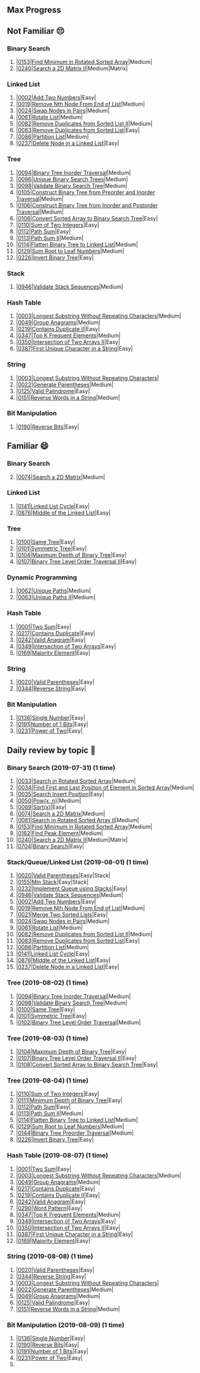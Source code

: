 ## Max Progress

## Not Familiar 😔

### Binary Search

1. |[0153](https://leetcode.com/problems/find-minimum-in-rotated-sorted-array/)|[Find Minimum in Rotated Sorted Array](./leetcode/0153-find-minimum-in-rotated-sorted-array)|Medium|
2. |[0240](https://leetcode.com/problems/search-a-2d-matrix-ii/)|[Search a 2D Matrix II](./leetcode/0240-search-a-2d-matrix-ii)|Medium|Matrix|

### Linked List

1. |[0002](https://leetcode.com/problems/add-two-numbers/)|[Add Two Numbers](./leetcode/0002-add-two-numbers)|Easy|
2. |[0019](https://leetcode.com/problems/remove-nth-node-from-end-of-list/)|[Remove Nth Node From End of List](./leetcode/0011-container-with-most-water)|Medium|
3. |[0024](https://leetcode.com/problems/swap-nodes-in-pairs/)|[Swap Nodes in Pairs](./leetcode/0024-swap-nodes-in-pairs)|Medium|
4. |[0061](https://leetcode.com/problems/rotate-list/)|[Rotate List](./leetcode/0061-rotate-list)|Medium|
5. |[0082](https://leetcode.com/problems/remove-duplicates-from-sorted-list-ii/)|[Remove Duplicates from Sorted List II](./leetcode/0082-remove-duplicates-from-sorted-list-ii)|Medium|
6. |[0083](https://leetcode.com/problems/remove-duplicates-from-sorted-list/)|[Remove Duplicates from Sorted List](./leetcode/0083-remove-duplicates-from-sorted-list)|Easy|
7. |[0086](https://leetcode.com/problems/partition-list/)|[Partition List](./leetcode/0086-partition-list)|Medium|
8. |[0237](https://leetcode.com/problems/delete-node-in-a-linked-list/)|[Delete Node in a Linked List](./leetcode/0237-delete-node-in-a-linked-list)|Easy|

### Tree

1. |[0094](https://leetcode.com/problems/binary-tree-inorder-traversal/)|[Binary Tree Inorder Traversal](./leetcode/0094-binary-tree-inorder-traversal)|Medium|
2. |[0096](https://leetcode.com/problems/unique-binary-search-trees/)|[Unique Binary Search Trees](./leetcode/0096-unique-binary-search-trees)|Medium|
3. |[0098](https://leetcode.com/problems/validate-binary-search-tree/)|[Validate Binary Search Tree](./leetcode/0098-validate-binary-search-tree)|Medium|
4. |[0105](https://leetcode.com/problems/construct-binary-tree-from-preorder-and-inorder-traversal/)|[Construct Binary Tree from Preorder and Inorder Traversal](./leetcode/0105-construct-binary-tree-from-preorder-and-inorder-traversal)|Medium|
5. |[0106](https://leetcode.com/problems/construct-binary-tree-from-inorder-and-postorder-traversal/)|[Construct Binary Tree from Inorder and Postorder Traversal](./leetcode/0106-construct-binary-tree-from-inorder-and-postorder-traversal)|Medium|
6. |[0108](https://leetcode.com/problems/convert-sorted-array-to-binary-search-tree/)|[Convert Sorted Array to Binary Search Tree](./leetcode/0108-convert-sorted-array-to-binary-search-tree)|Easy|
7. |[0110](https://leetcode.com/problems/balanced-binary-tree/)|[Sum of Two Integers](./leetcode/0110-balanced-binary-tree)|Easy|
8. |[0112](https://leetcode.com/problems/path-sum/)|[Path Sum](./leetcode/0112-path-sum)|Easy|
9. |[0113](https://leetcode.com/problems/path-sum-ii/)|[Path Sum II](./leetcode/0113-path-sum-ii)|Medium|
10. |[0114](https://leetcode.com/problems/flatten-binary-tree-to-linked-list/)|[Flatten Binary Tree to Linked List](./leetcode/0114-flatten-binary-tree-to-linked-list)|Medium|
11. |[0129](https://leetcode.com/problems/sum-root-to-leaf-numbers/)|[Sum Root to Leaf Numbers](./leetcode/0129-sum-root-to-leaf-numbers)|Medium|
12. |[0226](https://leetcode.com/problems/invert-binary-tree/)|[Invert Binary Tree](./leetcode/0226-invert-binary-tree)|Easy|

### Stack

1. |[0946](https://leetcode.com/problems/validate-stack-sequences/)|[Validate Stack Sequences](./leetcode/0946-validate-stack-sequences)|Medium|

### Hash Table

1. |[0003](https://leetcode.com/problems/longest-substring-without-repeating-characters/)|[Longest Substring Without Repeating Characters](./leetcode/0003-longest-substring-without-repeating-characters)|Medium|
2. |[0049](https://leetcode.com/problems/group-anagrams/)|[Group Anagrams](./leetcode/0049-group-anagrams)|Medium|
3. |[0219](https://leetcode.com/problems/contains-duplicate-ii/)|[Contains Duplicate II](./leetcode/0219-contains-duplicate-ii)|Easy|
4. |[0347](https://leetcode.com/problems/top-k-frequent-elements/)|[Top K Frequent Elements](./leetcode/0347-top-k-frequent-elements)|Medium|
5. |[0350](https://leetcode.com/problems/intersection-of-two-arrays-ii/)|[Intersection of Two Arrays II](./leetcode/0350-intersection-of-two-arrays-ii)|Easy|
6. |[0387](https://leetcode.com/problems/first-unique-character-in-a-string/)|[First Unique Character in a String](./leetcode/0387-first-unique-character-in-a-string)|Easy|

### String

1. |[0003](https://leetcode.com/problems/longest-substring-without-repeating-characters/)|[Longest Substring Without Repeating Characters](./leetcode/0003-longest-substring-without-repeating-characters)|
2. |[0022](https://leetcode.com/problems/generate-parentheses/)|[Generate Parentheses](./leetcode/0022-generate-parentheses)|Medium|
3. |[0125](https://leetcode.com/problems/valid-palindrome/)|[Valid Palindrome](./leetcode/0125-valid-palindrome)|Easy|
4. |[0151](https://leetcode.com/problems/reverse-words-in-a-string/)|[Reverse Words in a String](./leetcode/0151-reverse-words-in-a-string)|Medium|

### Bit Manipulation

1. |[0190](https://leetcode.com/problems/reverse-bits/)|[Reverse Bits](./leetcode/0190-reverse-bits)|Easy|

## Familiar 😄

### Binary Search

2. |[0074](https://leetcode.com/problems/search-a-2d-matrix/)|[Search a 2D Matrix](./leetcode/0074-search-a-2d-matrix)|Medium|

### Linked List

1. |[0141](https://leetcode.com/problems/linked-list-cycle/)|[Linked List Cycle](./leetcode/141-linked-list-cycle)|Easy|
2. |[0876](https://leetcode.com/problems/middle-of-the-linked-list/)|[Middle of the Linked List](./leetcode/0876-middle-of-the-linked-list)|Easy|

### Tree

1. |[0100](https://leetcode.com/problems/same-tree/)|[Same Tree](./leetcode/0100-same-tree)|Easy|
2. |[0101](https://leetcode.com/problems/symmetric-tree/)|[Symmetric Tree](./leetcode/0101-symmetric-tree)|Easy|
3. |[0104](https://leetcode.com/problems/maximum-depth-of-binary-tree/)|[Maximum Depth of Binary Tree](./leetcode/0104-maximum-depth-of-binary-tree)|Easy|
4. |[0107](https://leetcode.com/problems/binary-tree-level-order-traversal-ii/)|[Binary Tree Level Order Traversal II](./leetcode/0107-binary-tree-level-order-traversal-ii)|Easy|

### Dynamic Programming

1. |[0062](https://leetcode.com/problems/unique-paths/)|[Unique Paths](./leetcode/0062-unique-paths)|Medium|
2. |[0063](https://leetcode.com/problems/unique-paths-ii/)|[Unique Paths II](./leetcode/0063-unique-paths-ii)|Medium|

### Hash Table

1. |[0001](https://leetcode.com/problems/two-sum/)|[Two Sum](./leetcode/0001-two-sum)|Easy|
2. |[0217](https://leetcode.com/problems/contains-duplicate/)|[Contains Duplicate](./leetcode/0217-contains-duplicate)|Easy|
3. |[0242](https://leetcode.com/problems/valid-anagram/)|[Valid Anagram](./leetcode/0242-valid-anagram)|Easy|
4. |[0349](https://leetcode.com/problems/intersection-of-two-arrays/)|[Intersection of Two Arrays](./leetcode/0349-intersection-of-two-arrays)|Easy|
5. |[0169](https://leetcode.com/problems/majority-element/)|[Majority Element](./leetcode/0169-majority-element)|Easy|

### String

1. |[0020](https://leetcode.com/problems/valid-parentheses/)|[Valid Parentheses](./leetcode/0002-add-two-numbers)|Easy|
2. |[0344](https://leetcode.com/problems/reverse-string/)|[Reverse String](./leetcode/0283-move-zeroes)|Easy|

### Bit Manipulation

1. |[0136](https://leetcode.com/problems/single-number/)|[Single Number](./leetcode/0136-single-number)|Easy|
2. |[0191](https://leetcode.com/problems/number-of-1-bits/)|[Number of 1 Bits](./leetcode/0191-number-of-1-bits)|Easy|
3. |[0231](https://leetcode.com/problems/power-of-two/)|[Power of Two](./leetcode/0231-power-of-two)|Easy|

## Daily review by topic 📆

### Binary Search (2019-07-31) (1 time)

1. |[0033](https://leetcode.com/problems/search-in-rotated-sorted-array/)|[Search in Rotated Sorted Array](./leetcode/0033-search-in-rotated-sorted-array)|Medium|
2. |[0034](https://leetcode.com/problems/find-first-and-last-position-of-element-in-sorted-array/)|[Find First and Last Position of Element in Sorted Array](./leetcode/0034-find-first-and-last-position-of-element-in-sorted-array)|Medium|
3. |[0035](https://leetcode.com/problems/search-insert-position/)|[Search Insert Position](./leetcode/704-binary-search)|Easy|
4. |[0050](https://leetcode.com/problems/powx-n/)|[Pow(x, n)](./leetcode/0050-powx-n)|Medium|
5. |[0069](https://leetcode.com/problems/sqrtx/)|[Sqrt(x)](./leetcode/0069-sqrtx)|Easy|
6. |[0074](https://leetcode.com/problems/search-a-2d-matrix/)|[Search a 2D Matrix](./leetcode/0074-search-a-2d-matrix)|Medium|
7. |[0081](https://leetcode.com/problems/search-in-rotated-sorted-array-ii/)|[Search in Rotated Sorted Array II](./leetcode/0074-search-a-2d-matrix)|Medium|
8. |[0153](https://leetcode.com/problems/find-minimum-in-rotated-sorted-array/)|[Find Minimum in Rotated Sorted Array](./leetcode/0153-find-minimum-in-rotated-sorted-array)|Medium|
9. |[0162](https://leetcode.com/problems/find-peak-element/)|[Find Peak Element](./leetcode/0162-find-peak-element)|Medium|
10. |[0240](https://leetcode.com/problems/search-a-2d-matrix-ii/)|[Search a 2D Matrix II](./leetcode/0240-search-a-2d-matrix-ii)|Medium|Matrix|
11. |[0704](https://leetcode.com/problems/binary-search/)|[Binary Search](./leetcode/0704-binary-search)|Easy|

### Stack/Queue/Linked List (2019-08-01) (1 time)

1. |[0020](https://leetcode.com/problems/valid-parentheses/)|[Valid Parentheses](./leetcode/0002-add-two-numbers)|Easy|Stack|
2. |[0155](https://leetcode.com/problems/min-stack/)|[Min Stack](./leetcode/0155-min-stack)|Easy|Stack|
3. |[0232](https://leetcode.com/problems/implement-queue-using-stacks/)|[Implement Queue using Stacks](./leetcode/0232-implement-queue-using-stacks)|Easy|
4. |[0946](https://leetcode.com/problems/validate-stack-sequences/)|[Validate Stack Sequences](./leetcode/0946-validate-stack-sequences)|Medium|
5. |[0002](https://leetcode.com/problems/add-two-numbers/)|[Add Two Numbers](./leetcode/0002-add-two-numbers)|Easy|
6. |[0019](https://leetcode.com/problems/remove-nth-node-from-end-of-list/)|[Remove Nth Node From End of List](./leetcode/0011-container-with-most-water)|Medium|
7. |[0021](https://leetcode.com/problems/merge-two-sorted-lists/)|[Merge Two Sorted Lists](./leetcode/0021-merge-two-sorted-lists)|Easy|
8. |[0024](https://leetcode.com/problems/swap-nodes-in-pairs/)|[Swap Nodes in Pairs](./leetcode/0024-swap-nodes-in-pairs)|Medium|
9. |[0061](https://leetcode.com/problems/rotate-list/)|[Rotate List](./leetcode/0061-rotate-list)|Medium|
10. |[0082](https://leetcode.com/problems/remove-duplicates-from-sorted-list-ii/)|[Remove Duplicates from Sorted List II](./leetcode/0082-remove-duplicates-from-sorted-list-ii)|Medium|
11. |[0083](https://leetcode.com/problems/remove-duplicates-from-sorted-list/)|[Remove Duplicates from Sorted List](./leetcode/0083-remove-duplicates-from-sorted-list)|Easy|
12. |[0086](https://leetcode.com/problems/partition-list/)|[Partition List](./leetcode/0086-partition-list)|Medium|
13. |[0141](https://leetcode.com/problems/linked-list-cycle/)|[Linked List Cycle](./leetcode/141-linked-list-cycle)|Easy|
14. |[0876](https://leetcode.com/problems/middle-of-the-linked-list/)|[Middle of the Linked List](./leetcode/0876-middle-of-the-linked-list)|Easy|
15. |[0237](https://leetcode.com/problems/delete-node-in-a-linked-list/)|[Delete Node in a Linked List](./leetcode/0237-delete-node-in-a-linked-list)|Easy|

### Tree (2019-08-02) (1 time)

1. |[0094](https://leetcode.com/problems/binary-tree-inorder-traversal/)|[Binary Tree Inorder Traversal](./leetcode/0094-binary-tree-inorder-traversal)|Medium|
2. |[0098](https://leetcode.com/problems/validate-binary-search-tree/)|[Validate Binary Search Tree](./leetcode/0098-validate-binary-search-tree)|Medium|
3. |[0100](https://leetcode.com/problems/same-tree/)|[Same Tree](./leetcode/0100-same-tree)|Easy|
4. |[0101](https://leetcode.com/problems/symmetric-tree/)|[Symmetric Tree](./leetcode/0101-symmetric-tree)|Easy|
5. |[0102](https://leetcode.com/problems/binary-tree-level-order-traversal/)|[Binary Tree Level Order Traversal](./leetcode/0102-binary-tree-level-order-traversal)|Medium|

### Tree (2019-08-03) (1 time)

1. |[0104](https://leetcode.com/problems/maximum-depth-of-binary-tree/)|[Maximum Depth of Binary Tree](./leetcode/0104-maximum-depth-of-binary-tree)|Easy|
2. |[0107](https://leetcode.com/problems/binary-tree-level-order-traversal-ii/)|[Binary Tree Level Order Traversal II](./leetcode/0107-binary-tree-level-order-traversal-ii)|Easy|
3. |[0108](https://leetcode.com/problems/convert-sorted-array-to-binary-search-tree/)|[Convert Sorted Array to Binary Search Tree](./leetcode/0108-convert-sorted-array-to-binary-search-tree)|Easy|

### Tree (2019-08-04) (1 time)

1. |[0110](https://leetcode.com/problems/balanced-binary-tree/)|[Sum of Two Integers](./leetcode/0110-balanced-binary-tree)|Easy|
2. |[0111](https://leetcode.com/problems/minimum-depth-of-binary-tree/)|[Minimum Depth of Binary Tree](./leetcode/0111-minimum-depth-of-binary-tree)|Easy|
3. |[0112](https://leetcode.com/problems/path-sum/)|[Path Sum](./leetcode/0112-path-sum)|Easy|
4. |[0113](https://leetcode.com/problems/path-sum-ii/)|[Path Sum II](./leetcode/0113-path-sum-ii)|Medium|
5. |[0114](https://leetcode.com/problems/flatten-binary-tree-to-linked-list/)|[Flatten Binary Tree to Linked List](./leetcode/0114-flatten-binary-tree-to-linked-list)|Medium|
6. ️|[0129](https://leetcode.com/problems/sum-root-to-leaf-numbers/)|[Sum Root to Leaf Numbers](./leetcode/0129-sum-root-to-leaf-numbers)|Medium|
7. |[0144](https://leetcode.com/problems/binary-tree-preorder-traversal/)|[Binary Tree Preorder Traversal](./leetcode/0144-binary-tree-preorder-traversal)|Medium|
8. |[0226](https://leetcode.com/problems/invert-binary-tree/)|[Invert Binary Tree](./leetcode/0226-invert-binary-tree)|Easy|

### Hash Table (2019-08-07) (1 time)

1. |[0001](https://leetcode.com/problems/two-sum/)|[Two Sum](./leetcode/0001-two-sum)|Easy|
2. |[0003](https://leetcode.com/problems/longest-substring-without-repeating-characters/)|[Longest Substring Without Repeating Characters](./leetcode/0003-longest-substring-without-repeating-characters)|Medium|
3. |[0049](https://leetcode.com/problems/group-anagrams/)|[Group Anagrams](./leetcode/0049-group-anagrams)|Medium|
4. |[0217](https://leetcode.com/problems/contains-duplicate/)|[Contains Duplicate](./leetcode/0217-contains-duplicate)|Easy|
5. |[0219](https://leetcode.com/problems/contains-duplicate-ii/)|[Contains Duplicate II](./leetcode/0219-contains-duplicate-ii)|Easy|
6. |[0242](https://leetcode.com/problems/valid-anagram/)|[Valid Anagram](./leetcode/0242-valid-anagram)|Easy|
7. |[0290](https://leetcode.com/problems/word-pattern/)|[Word Pattern](./leetcode/0290-word-pattern)|Easy|
8. |[0347](https://leetcode.com/problems/top-k-frequent-elements/)|[Top K Frequent Elements](./leetcode/0347-top-k-frequent-elements)|Medium|
9. |[0349](https://leetcode.com/problems/intersection-of-two-arrays/)|[Intersection of Two Arrays](./leetcode/0349-intersection-of-two-arrays)|Easy|
10. |[0350](https://leetcode.com/problems/intersection-of-two-arrays-ii/)|[Intersection of Two Arrays II](./leetcode/0350-intersection-of-two-arrays-ii)|Easy|
11. |[0387](https://leetcode.com/problems/first-unique-character-in-a-string/)|[First Unique Character in a String](./leetcode/0387-first-unique-character-in-a-string)|Easy|
12. |[0169](https://leetcode.com/problems/majority-element/)|[Majority Element](./leetcode/0169-majority-element)|Easy|

### String (2019-08-08) (1 time)

1. |[0020](https://leetcode.com/problems/valid-parentheses/)|[Valid Parentheses](./leetcode/0002-add-two-numbers)|Easy|
2. |[0344](https://leetcode.com/problems/reverse-string/)|[Reverse String](./leetcode/0283-move-zeroes)|Easy|
3. |[0003](https://leetcode.com/problems/longest-substring-without-repeating-characters/)|[Longest Substring Without Repeating Characters](./leetcode/0003-longest-substring-without-repeating-characters)|
4. |[0022](https://leetcode.com/problems/generate-parentheses/)|[Generate Parentheses](./leetcode/0022-generate-parentheses)|Medium|
5. |[0049](https://leetcode.com/problems/group-anagrams/)|[Group Anagrams](./leetcode/0049-group-anagrams)|Medium|
6. |[0125](https://leetcode.com/problems/valid-palindrome/)|[Valid Palindrome](./leetcode/0125-valid-palindrome)|Easy|
7. |[0151](https://leetcode.com/problems/reverse-words-in-a-string/)|[Reverse Words in a String](./leetcode/0151-reverse-words-in-a-string)|Medium|

### Bit Manipulation (2019-08-09) (1 time)

1. |[0136](https://leetcode.com/problems/single-number/)|[Single Number](./leetcode/0136-single-number)|Easy|
2. |[0190](https://leetcode.com/problems/reverse-bits/)|[Reverse Bits](./leetcode/0190-reverse-bits)|Easy|
3. |[0191](https://leetcode.com/problems/number-of-1-bits/)|[Number of 1 Bits](./leetcode/0191-number-of-1-bits)|Easy|
4. |[0231](https://leetcode.com/problems/power-of-two/)|[Power of Two](./leetcode/0231-power-of-two)|Easy|
5. 
